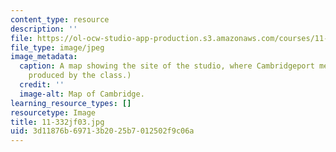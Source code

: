 ```yaml
---
content_type: resource
description: ''
file: https://ol-ocw-studio-app-production.s3.amazonaws.com/courses/11-332j-urban-design-fall-2003/3d11876b69713b2025b7012502f9c06a_11-332jf03.jpg
file_type: image/jpeg
image_metadata:
  caption: A map showing the site of the studio, where Cambridgeport meets MIT. (Image
    produced by the class.)
  credit: ''
  image-alt: Map of Cambridge.
learning_resource_types: []
resourcetype: Image
title: 11-332jf03.jpg
uid: 3d11876b-6971-3b20-25b7-012502f9c06a
---
```

